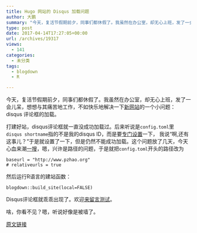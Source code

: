 ```yaml
---
title: Hugo 网站的 Disqus 加载问题
author: 大鹏
summary: "今天，复活节假期前夕，同事们都休假了。我虽然在办公室，却无心上班，发了一会儿呆，想想与其痛苦地工作，不如快乐地解决一下[新网站][1]的一个小问题：disqus 评论框的加载。"
type: post
date: 2017-04-14T17:27:05+00:00
url: /archives/19317
views:
  - 141
categories:
  - 未分类
tags:
  - blogdown
  - R

---
```

今天，复活节假期前夕，同事们都休假了。我虽然在办公室，却无心上班，发了一会儿呆，想想与其痛苦地工作，不如快乐地解决一下[新网站][1]的一个小问题：disqus 评论框的加载。

打建好站，disqus评论框就一直没成功加载过。后来听说是`config.toml`里 `disqus shortname`指的不是我的disqus ID，而是要[专门设置][2]一下， 我说“啊,还有这事儿？”于是就设置了一下，但是仍然不能成功加载。这个问题放了几天，今天心血来潮[一搜][3]，嗯，兴许是路径的问题，于是就把`config.toml`开头的路径改为

    baseurl = "http://www.pzhao.org"
    # relativeurls = true

然后运行R语言的建站函数：

<pre class="r"><code>blogdown::build_site(local=FALSE)</code></pre>

Disqus评论框就乖乖出现了。欢迎[来留言测试][4]。

啥，你看不见？嗯，听说好像是被墙了。

 [1]: http://pzhao.org
 [2]: https://help.disqus.com/customer/portal/articles/466208-what-s-a-shortname-
 [3]: http://applyr.blogspot.co.at/2017/01/blogging-about-r-from-r-studio.html
 [4]: http://pzhao.org/zh/post/hogo-disques-problem/

[原文链接](http://dapengde.com/archives/19317)

